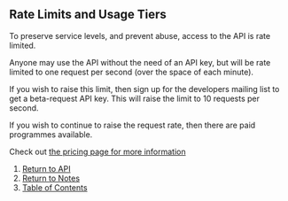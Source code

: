 ## Rate Limits and Usage Tiers


To preserve service levels, and prevent abuse, access to the API is rate limited.

Anyone may use the API without the need of an API key, but will be rate limited to one request
per second (over the space of each minute).

If you wish to raise this limit, then sign up for the developers mailing list to get a beta-request
API key. This will raise the limit to 10 requests per second.

If you wish to continue to raise the request rate, then there are paid programmes available.

Check out [the pricing page for more information](http://blockstrap.com/pricing)

1. [Return to API](../../../)
1. [Return to Notes](../)
1. [Table of Contents](../../../../)
